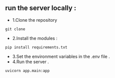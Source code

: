 ## run the server locally :
- 1.Clone the repository
```
git clone
```
- 2.Install the modules :
```
pip install requirements.txt
```
- 3.Set the environment variables in the .env file .
- 4.Run the server .
```
uvicorn app.main:app
```
 
